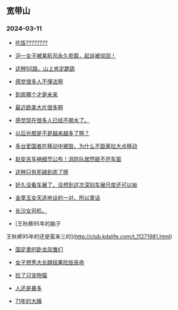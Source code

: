 ## 宽带山 
### 2024-03-11

+ [吃饭????????](http://club.kdslife.com/t_11271975.html)

+ [沪一女子被某航司永久拒载，起诉被驳回！](http://club.kdslife.com/t_11271939.html)

+ [这种50路，山上肯定跪舔](http://club.kdslife.com/t_11272021.html)

+ [感觉很多人不懂法啊](http://club.kdslife.com/t_11272123.html)

+ [到底哪个才是未来](http://club.kdslife.com/t_11272050.html)

+ [最近欧美大片很多啊](http://club.kdslife.com/t_11272066.html)

+ [感觉现在很多人已经不喝水了。](http://club.kdslife.com/t_11272086.html)

+ [以后光棍是不是越来越多了啊？](http://club.kdslife.com/t_11272074.html)

+ [多台爱国者在移动中被毁，为什么不距离拉大点移动](http://club.kdslife.com/t_11271964.html)

+ [赵安吉车祸细节公布！消防队居然砸不开车窗](http://club.kdslife.com/t_11272046.html)

+ [这种只有死磕到底了呀](http://club.kdslife.com/t_11271977.html)

+ [好久没看车展了，没想到这次深圳车展尺度还可以呦](http://club.kdslife.com/t_11272011.html)

+ [金童玉女天造地设的一对，所以童话](http://club.kdslife.com/t_11272096.html)

+ [长沙女司机。](http://club.kdslife.com/t_11272028.html)

+ [王秋裤95年的脑子

王秋裤95年的还是蛮来三的](http://club.kdslife.com/t_11271981.html)

+ [国足里的卧龙凤雏们](http://club.kdslife.com/t_11271895.html)

+ [女子想秀大长腿结果险些丧命](http://club.kdslife.com/t_11272187.html)

+ [捡了只宠物猫](http://club.kdslife.com/t_11271898.html)

+ [人还是暴多](http://club.kdslife.com/t_11271979.html)

+ [71年的大姨](http://club.kdslife.com/t_11272174.html)

